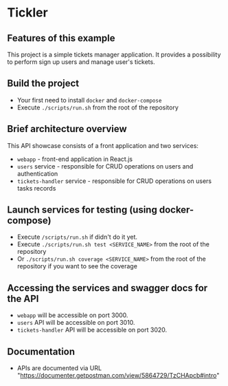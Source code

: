# Tickler

## Features of this example
This project is a simple tickets manager application. It provides a possibility to perform sign up users and manage user's tickets.

## Build the project
* Your first need to install `docker` and `docker-compose`
* Execute `./scripts/run.sh` from the root of the repository

## Brief architecture overview
This API showcase consists of a front application and two services:
* `webapp` - front-end application in React.js
* `users` service - responsible for CRUD operations on users and authentication
* `tickets-handler` service - responsible for CRUD operations on users tasks records

## Launch services for testing (using docker-compose)
* Execute `/scripts/run.sh` if didn't do it yet.
* Execute `./scripts/run.sh test <SERVICE_NAME>` from the root of the repository
* Or  `./scripts/run.sh coverage <SERVICE_NAME>` from the root of the repository if you want to see the coverage

## Accessing the services and swagger docs for the API
* `webapp` will be accessible on port 3000.
* `users` API will be accessible on port 3010.
* `tickets-handler` API will be accessible on port 3020.

## Documentation
- APIs are documented via URL "https://documenter.getpostman.com/view/5864729/TzCHApcb#intro"
